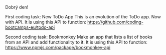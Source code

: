 Dobrý den!

First coding task: New ToDo App
This is an evolution of the ToDo app. Now with API.
It is using this API to function: https://github.com/coding-bootcamps-eu/todo-api

Second coding task: Bookmonkey
Make an app that lists a list of books from an API and add functionality to it.
It is using this API to function: https://www.npmjs.com/package/bookmonkey-api

